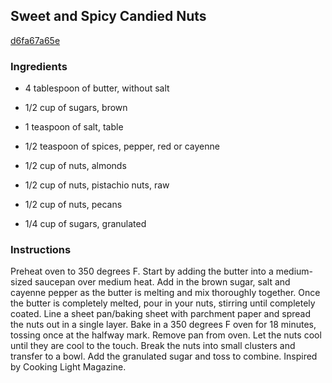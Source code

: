 ## Sweet and Spicy Candied Nuts

[d6fa67a65e](http://tastykitchen.com/recipes/appetizers-and-snacks/sweet-and-spicy-candied-nuts/)

### Ingredients

 - 4 tablespoon of butter, without salt

 - 1/2 cup of sugars, brown

 - 1 teaspoon of salt, table

 - 1/2 teaspoon of spices, pepper, red or cayenne

 - 1/2 cup of nuts, almonds

 - 1/2 cup of nuts, pistachio nuts, raw

 - 1/2 cup of nuts, pecans

 - 1/4 cup of sugars, granulated

### Instructions

Preheat oven to 350 degrees F. Start by adding the butter into a medium-sized saucepan over medium heat. Add in the brown sugar, salt and cayenne pepper as the butter is melting and mix thoroughly together. Once the butter is completely melted, pour in your nuts, stirring until completely coated. Line a sheet pan/baking sheet with parchment paper and spread the nuts out in a single layer. Bake in a 350 degrees F oven for 18 minutes, tossing once at the halfway mark. Remove pan from oven. Let the nuts cool until they are cool to the touch. Break the nuts into small clusters and transfer to a bowl. Add the granulated sugar and toss to combine. Inspired by Cooking Light Magazine.